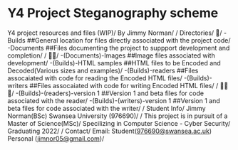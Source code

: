 # Y4 Project Steganography scheme
Y4 project resources and files (WIP)/
By Jimmy Norman/
/
Directories/
📁/
-Builds ##General location for files directly associated with the project code/
-Documents ##Files documenting the project to suppport development and completion/
/
📁📁/
-(Documents)-Images ##Image files associated with development/
-(Builds)-HTML samples ##HTML files to be Encoded and Decoded(Various sizes and examples)/
-(Builds)-readers ##Files assocaiated with code for reading the Encoded HTML files/
-(Builds)-writers ##Files assocaiated with code for writing Encoded HTML files/
/
📁📁📁/
-(Builds)-(readers)-version 1 ##Version 1 and beta files for code associated with the reader/
-(Builds)-(writers)-version 1 ##Version 1 and beta files for code associated with the writer/
/
Student Info/
Jimmy Norman(BSc) Swansea University (976690)/
/
This project is in pursuit of a Master of Science(MSc)/
Specilizing in Computer Science - Cyber Security/
Graduating 2022/
/
Contact/
Email: Student(976690@swansea.ac.uk) Personal (jimnor05@gmail.com)/
